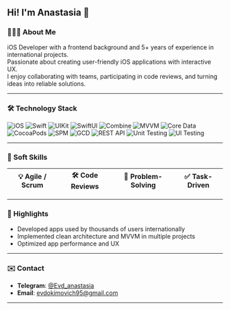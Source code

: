 ## Hi! I'm Anastasia 👋

### 👩🏻‍💻 About Me 
iOS Developer with a frontend background and 5+ years of experience in international projects.  
Passionate about creating user-friendly iOS applications with interactive UX.  
I enjoy collaborating with teams, participating in code reviews, and turning ideas into reliable solutions.

---

### 🛠 Technology Stack
![iOS](https://img.shields.io/badge/iOS-000000?style=for-the-badge&logo=apple&logoColor=white)
![Swift](https://img.shields.io/badge/Swift-FA7343?style=for-the-badge&logo=swift&logoColor=white)
![UIKit](https://img.shields.io/badge/UIKit-000000?style=for-the-badge&logo=apple&logoColor=white)
![SwiftUI](https://img.shields.io/badge/SwiftUI-5AC8FA?style=for-the-badge&logo=swift&logoColor=white)
![Combine](https://img.shields.io/badge/Combine-FF6F61?style=for-the-badge&logo=swift&logoColor=white)
![MVVM](https://img.shields.io/badge/MVVM-008080?style=for-the-badge)
![Core Data](https://img.shields.io/badge/Core%20Data-6E6E6E?style=for-the-badge&logo=apple&logoColor=white)
![CocoaPods](https://img.shields.io/badge/CocoaPods-EE82EE?style=for-the-badge&logo=cocoapods&logoColor=white)
![SPM](https://img.shields.io/badge/SPM-007ACC?style=for-the-badge&logo=swift&logoColor=white)
![GCD](https://img.shields.io/badge/GCD-FF6347?style=for-the-badge&logo=swift&logoColor=white)
![REST API](https://img.shields.io/badge/REST%20API-4CAF50?style=for-the-badge&logo=web&logoColor=white)
![Unit Testing](https://img.shields.io/badge/Unit%20Testing-008080?style=for-the-badge&logo=xcode&logoColor=white)
![UI Testing](https://img.shields.io/badge/UI%20Testing-FFD700?style=for-the-badge&logo=xcode&logoColor=white)


---

### 🤝 Soft Skills

| 💡 Agile / Scrum | 🛠 Code Reviews | 🧩 Problem-Solving | ✅ Task-Driven |
|-----------------|----------------|------------------|----------------|

---

### 🌟 Highlights
- Developed apps used by thousands of users internationally  
- Implemented clean architecture and MVVM in multiple projects  
- Optimized app performance and UX  

---

### ✉️ Contact
- **Telegram**: [@Evd_anastasia](https://t.me/Evd_anastasia)  
- **Email**: [evdokimovich95@gmail.com](mailto:evdokimovich95@gmail.com)

---
